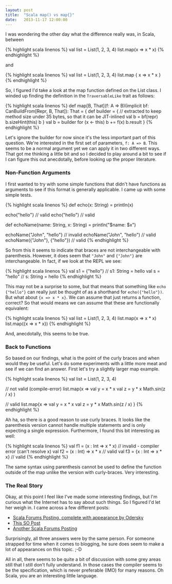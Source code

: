 ```yaml
---
layout: post
title:  "Scala map() vs map{}"
date:   2013-11-17 12:00:00
---
```


I was wondering the other day what the difference really was, in Scala, between

{% highlight scala linenos %}
val list = List(1, 2, 3, 4)
list.map(x => x * x)
{% endhighlight %}

and

{% highlight scala linenos %}
val list = List(1, 2, 3, 4)
list.map { x => x * x }
{% endhighlight %}

So, I figured I'd take a look at the map function defined on the List class. I winded up
finding the definition in the `TraversableLike` trait as follows:

{% highlight scala linenos %}
def map[B, That](f: A => B)(implicit bf: CanBuildFrom[Repr, B, That]): That = {
  def builder = { // extracted to keep method size under 35 bytes, so that it can be JIT-inlined
    val b = bf(repr)
    b.sizeHint(this)
    b
  }
  val b = builder
  for (x <- this) b += f(x)
  b.result
}
{% endhighlight %}

Let's ignore the builder for now since it's the less important part of this question. We're
interested in the first set of parameters, `f: A => B`. This seems to be a normal argument
yet we can apply it in two different ways. That got me thinking a little bit and so I decided
to play around a bit to see if I can figure this out anecdotally, before looking up the proper
literature.

### Non-Function Arguments

I first wanted to try with some simple functions that didn't have functions as arguments to see if
this format is generally applicable. I came up with some simple tests.

{% highlight scala linenos %}
def echo(x: String) = println(x)
 
echo{"hello"}    // valid
echo("hello")    // valid
 
 
def echoName(name: String, x: String) = println("$name: $x")
 
echoName{"John", "hello"}        // invalid
echoName("John", "hello")        // valid
echoName({"John"}, {"hello"})    // valid
{% endhighlight %}

So from this it seems to indicate that braces are not interchangeable with parenthesis. However,
it does seem that `"John"` and `{"John"}` are interchangeable. In fact, if we look at the REPL
we see:

{% highlight scala linenos %}
val s1 = {"hello"}     // s1: String = hello
val s = "hello"        // s: String = hello
{% endhighlight %}

This may not be a surprise to some, but that means that something like `echo {"hello"}` can
really just be thought of as a shorthand for `echo({"hello"})`. But what about `{x => x * x}`.
We can assume that just returns a function, correct? So that would means we can assume that
these are functionally equivalent:

{% highlight scala linenos %}
val list = List(1, 2, 3, 4)
list.map(x => x * x)
list.map({x => x * x})
{% endhighlight %}

And, anecdotally, this seems to be true.

### Back to Functions

So based on our findings, what is the point of the curly braces and when would they be useful.
Let's do some experiments with a little more meat and see if we can find an answer. First let's try
a slightly larger map example.

{% highlight scala linenos %}
val list = List(1, 2, 3, 4)
 
// not valid (compile-error)
list.map(x =>
  val y = x * x
  val z = y * x
  Math.sin(z / x)
)
 
// valid
list.map{x =>
  val y = x * x
  val z = y * x
  Math.sin(z / x)
}
{% endhighlight %}

Ah ha, so there is a good reason to use curly braces. It looks like the parenthesis version cannot
handle multiple statements and is only expecting a single expression. Furthermore, I found this bit
interesting as well:

{% highlight scala linenos %}
val f1 = (x : Int => x * x)    // invalid - compiler error (can't resolve x)
val f2 = (x : Int) => x * x    // valid
val f3 = {x : Int => x * x}    // valid
{% endhighlight %}

The same syntax using parenthesis cannot be used to define the function outside of the map unlike
the version with curly-braces. Very interesting.

### The Real Story

Okay, at this point I feel like I've made some interesting findings, but I'm curious what the
Internet has to say about such things. So I figured I'd let her weigh in. I came across a few
different posts:

+ [Scala Forums Posting, complete with appearance by Odersky][1]
+ [This SO Post][2]
+ [Another Scala Forums Posting][3]

Surprisingly, all three answers were by the same person. For someone strapped for time when it
comes to blogging, he sure does seem to make a lot of appearances on this topic. ;-D

All in all, there seems to be quite a bit of discussion with some grey areas still that I still
don't fully understand. In those cases the compiler seems to be the specification, which is never
preferable (IMO) for many reasons. Oh Scala, you are an interesting little language.


  [1]: http://www.scala-lang.org/old/node/2593
  [2]: http://stackoverflow.com/questions/4386127/what-is-the-formal-difference-in-scala-between-braces-and-parentheses-and-when
  [3]: http://www.scala-lang.org/old/node/10195
